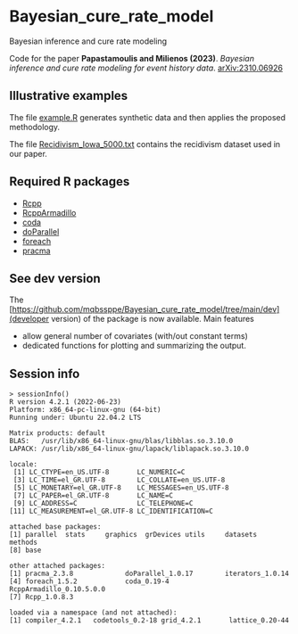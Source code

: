 # Bayesian_cure_rate_model
Bayesian inference and cure rate modeling

Code for the paper **Papastamoulis and Milienos (2023)**. *Bayesian inference and cure rate
modeling for event history data*. [arXiv:2310.06926](https://arxiv.org/abs/2310.06926)

## Illustrative examples

The file [example.R](https://github.com/mqbssppe/Bayesian_cure_rate_model/blob/main/example.R) generates synthetic data and then applies the proposed methodology. 

The file [Recidivism_Iowa_5000.txt](https://github.com/mqbssppe/Bayesian_cure_rate_model/blob/main/example.R) contains the recidivism dataset used in our paper. 

## Required R packages
- [Rcpp](https://CRAN.R-project.org/package=Rcpp)
- [RcppArmadillo](https://CRAN.R-project.org/package=RcppArmadillo)
- [coda](https://CRAN.R-project.org/package=coda)
- [doParallel](https://CRAN.R-project.org/package=doParallel)
- [foreach](https://CRAN.R-project.org/package=foreach)
- [pracma](https://CRAN.R-project.org/package=pracma)

## See dev version 

The [https://github.com/mqbssppe/Bayesian_cure_rate_model/tree/main/dev](developer version) of the package is now available. Main features
* allow general number of covariates (with/out constant terms)
* dedicated functions for plotting and summarizing the output.

## Session info

```
> sessionInfo()         
R version 4.2.1 (2022-06-23)
Platform: x86_64-pc-linux-gnu (64-bit)
Running under: Ubuntu 22.04.2 LTS

Matrix products: default
BLAS:   /usr/lib/x86_64-linux-gnu/blas/libblas.so.3.10.0
LAPACK: /usr/lib/x86_64-linux-gnu/lapack/liblapack.so.3.10.0

locale:
 [1] LC_CTYPE=en_US.UTF-8       LC_NUMERIC=C              
 [3] LC_TIME=el_GR.UTF-8        LC_COLLATE=en_US.UTF-8    
 [5] LC_MONETARY=el_GR.UTF-8    LC_MESSAGES=en_US.UTF-8   
 [7] LC_PAPER=el_GR.UTF-8       LC_NAME=C                 
 [9] LC_ADDRESS=C               LC_TELEPHONE=C            
[11] LC_MEASUREMENT=el_GR.UTF-8 LC_IDENTIFICATION=C       

attached base packages:
[1] parallel  stats     graphics  grDevices utils     datasets  methods  
[8] base     

other attached packages:
[1] pracma_2.3.8             doParallel_1.0.17        iterators_1.0.14        
[4] foreach_1.5.2            coda_0.19-4              RcppArmadillo_0.10.5.0.0
[7] Rcpp_1.0.8.3            

loaded via a namespace (and not attached):
[1] compiler_4.2.1   codetools_0.2-18 grid_4.2.1       lattice_0.20-44 
```

